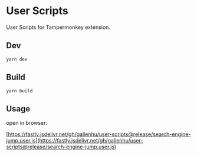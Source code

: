 # User Scripts

User Scripts for Tampermonkey extension.

## Dev

```
yarn dev
```

## Build

```
yarn build
```

## Usage

open in browser:

[https://fastly.jsdelivr.net/gh/gallenhu/user-scripts@release/search-engine-jump.user.js](https://fastly.jsdelivr.net/gh/gallenhu/user-scripts@release/search-engine-jump.user.js)
